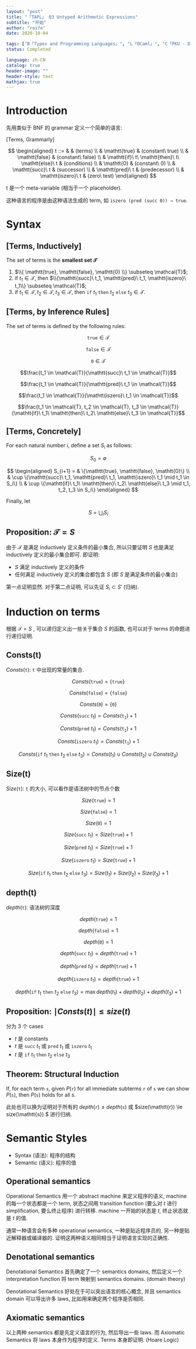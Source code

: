 ```yaml
---
layout: "post"
title: "「TAPL」 03 Untyped Arithmetic Expressions"
subtitle: "开始"
author: "roife"
date: 2020-10-04

tags: ["B「Types and Programming Languages」", "L「OCaml」", "C「PKU - Design Principles of Programming Languages」"]
status: Completed

language: zh-CN
catalog: true
header-image: ""
header-style: text
mathjax: true
---
```


# Introduction

先用类似于 BNF 的 grammar 定义一个简单的语言:

[Terms, Grammarly]

$$
\begin{aligned}
t ::= & & (terms) \\
    & \mathtt{true} & (constant\ true) \\
    & \mathtt{false} & (constant\ false) \\
    & \mathtt{if}\ t\ \mathtt{then}\ t\ \mathtt{else}\ t & (conditions) \\
    & \mathtt{0} & (constant\ 0) \\
    & \mathtt{succ}\ t & (successor) \\
    & \mathtt{pred}\ t & (predecessor) \\
    & \mathtt{iszero}\ t & (zero\ test)
\end{aligned}
$$

t 是一个 meta-variable (相当于一个 placeholder).

这种语言的程序是由这种语法生成的 term, 如 `iszero (pred (succ 0)) → true`.

# Syntax

## [Terms, Inductively]

The set of terms is the **smallest set $\mathcal{T}$**

1. $\\{ \mathtt{true}, \mathtt{false}, \mathtt{0} \\} \subseteq \mathcal{T}$;
2. if $t_1 \in \mathcal{T}$, then $\\{\mathtt{succ}\ t_1, \mathtt{pred}\ t_1, \mathtt{iszero}\ t_1\\} \subseteq \mathcal{T}$;
3. if $t_1 \in \mathcal{T}, t_2 \in \mathcal{T}, t_3 \in \mathcal{T}$, then $\mathtt{if}\ t_1\ \mathtt{then}\ t_2\ \mathtt{else}\ t_3 \in \mathcal{T}$.

## [Terms, by Inference Rules]

The set of terms is defined by the following rules:

$$\mathtt{true} \in \mathcal{T}$$

$$\mathtt{false} \in \mathcal{T}$$

$$\mathtt{0} \in \mathcal{T}$$

$$\frac{t_1 \in \mathcal{T}}{\mathtt{succ}\ t_1 \in \mathcal{T}}$$

$$\frac{t_1 \in \mathcal{T}}{\mathtt{pred}\ t_1 \in \mathcal{T}}$$

$$\frac{t_1 \in \mathcal{T}}{\mathtt{iszero}\ t_1 \in \mathcal{T}}$$

$$\frac{t_1 \in \mathcal{T}, t_2 \in \mathcal{T}, t_3 \in \mathcal{T}}{\mathtt{if}\ t_1\ \mathtt{then}\ t_2\ \mathtt{else}\ t_3 \in \mathcal{T}}$$

## [Terms, Concretely]

For each natural number $i$, define a set $S_i$ as follows:

$$S_0 = \emptyset$$

$$
\begin{aligned}
S_{i+1} = & \{\mathtt{true}, \mathtt{false}, \mathtt{0}\} \\
& \cup \{\mathtt{succ}\ t_1, \mathtt{pred}\ t_1, \mathtt{iszero}\ t_1 \mid t_1 \in S_i\} \\
& \cup \{\mathtt{if}\ t_1\ \mathtt{then}\ t_2\ \mathtt{else}\ t_3 \mid t_1, t_2, t_3 \in S_i\}
\end{aligned}
$$

Finally, let

$$S = \bigcup_i S_i$$

## Proposition: $\mathcal{T} = S$

由于 $\mathcal{T}$ 是满足 inductively 定义条件的最小集合, 所以只要证明 $S$ 也是满足 inductively 定义的最小集合即可. 即证明:
- $S$ 满足 inductively 定义的条件
- 任何满足 inductively 定义的集合都包含 $S$ (即 $S$ 是满足条件的最小集合)

第一点证明显然. 对于第二点证明, 可以先证 $S_i \subset S'$ (归纳).

# Induction on terms

根据 $\mathcal{T} = S$ , 可以递归定义出一些关于集合 $S$ 的函数, 也可以对于 terms 的命题进行递归证明.

## Consts(t)

$Consts(\mathtt{t})$: $\mathtt{t}$ 中出现的常量的集合.

$$Consts(\mathtt{true}) = \{\mathtt{true}\}$$

$$Consts(\mathtt{false}) = \{\mathtt{false}\}$$

$$Consts(\mathtt{0}) = \{\mathtt{0}\}$$

$$Consts(\mathtt{succ}\ t_1)  = Consts(\mathtt{t_1}) + 1$$

$$Consts(\mathtt{pred}\ t_1)  = Consts(\mathtt{t_1}) + 1$$

$$Consts(\mathtt{iszero}\ t_1)  = Consts(\mathtt{t_1}) + 1$$

$$Consts(\mathtt{if}\ t_1\ \mathtt{then}\ t_2\ \mathtt{else}\ t_3) = Consts(t_1) \cup Consts(t_2) \cup Consts(t_3)$$

## Size(t)

$Size(\mathtt{t})$: $\mathtt{t}$ 的大小, 可以看作是语法树中的节点个数

$$Size(\mathtt{true}) = 1$$

$$Size(\mathtt{false}) = 1$$

$$Size(\mathtt{0}) = 1$$

$$Size(\mathtt{succ}\ t_1)  = Size(\mathtt{true}) + 1$$

$$Size(\mathtt{pred}\ t_1)  = Size(\mathtt{true}) + 1$$

$$Size(\mathtt{iszero}\ t_1)  = Size(\mathtt{true}) + 1$$

$$Size(\mathtt{if}\ t_1\ \mathtt{then}\ t_2\ \mathtt{else}\ t_3) = Size(t_1) + Size(t_2) + Size(t_3) + 1$$

## depth(t)

$depth(\mathtt{t})$: 语法树的深度

$$depth(\mathtt{true}) = 1$$

$$depth(\mathtt{false}) = 1$$

$$depth(\mathtt{0}) = 1$$

$$depth(\mathtt{succ}\ t_1)  = depth(\mathtt{true}) + 1$$

$$depth(\mathtt{pred}\ t_1)  = depth(\mathtt{true}) + 1$$

$$depth(\mathtt{iszero}\ t_1)  = depth(\mathtt{true}) + 1$$

$$depth(\mathtt{if}\ t_1\ \mathtt{then}\ t_2\ \mathtt{else}\ t_3) = \max{depth(t_1) + depth(t_2) + depth(t_3)} + 1$$

## Proposition: $\mid Consts(t) \mid \leq size(t)$

分为 3 个 cases
- $t$ 是  constants
- $t$ 是 $\mathtt{succ}\ t_1$ 或 $\mathtt{pred}\ t_1$ 或 $\mathtt{iszero}\ t_1$
- $t$ 是 $\mathtt{if}\ t_1\ \mathtt{then}\ t_2\ \mathtt{else}\ t_3$

## Theorem: Structural Induction

If, for each term $\mathtt{s}$,
given $P(\mathtt{r})$ for all immediate subterms $\mathtt{r}$ of $\mathtt{s}$
we can show $P(\mathtt{s})$,
then $P(\mathtt{s})$ holds for all $s$.

此处也可以换为证明对于所有的 $depth(\mathtt{r}) \le depth(\mathtt{s})$ 或 $size(\mathtt{r}) \le size(\mathtt{s}) $ 进行归纳.

# Semantic Styles

- Syntax (语法): 程序的结构
- Semantic (语义): 程序的值

## Operational semantics

Operational Semantics 用一个 abstract machine 来定义程序的语义, machine 的每一个状态都是一个 term, 状态之间用 transition function (要么对 $t$ 进行 simplification, 要么终止程序) 进行转移. machine 一开始的状态是 $t$, 终止状态就是 $t$ 的值.

通常一种语言会有多种 operational semantics, 一种是贴近程序员的, 另一种是贴近解释器或编译器的. 证明这两种语义相同相当于证明语言实现的正确性.

## Denotational semantics

Denotational Semantics 首先确定了一个 semantics domains, 然后定义一个 interpretation function 将 term 映射到 semantics domains. (domain theory)

Denotational Semantics 好处在于可以突出语言的核心概念, 并且 semantics domain 可以导出许多 laws, 比如用来确定两个程序是否相同.

## Axiomatic semantics

以上两种 semantics 都是先定义语言的行为, 然后导出一些 laws. 而 Axiomatic Semantics 将 laws 本身作为程序的定义. Terms 本身即证明. (Hoare Logic)

